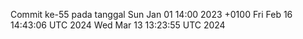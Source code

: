 Commit ke-55 pada tanggal Sun Jan 01 14:00 2023 +0100
Fri Feb 16 14:43:06 UTC 2024
Wed Mar 13 13:23:55 UTC 2024

